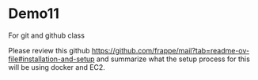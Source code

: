 # Demo11
For git and github class


Please review this github https://github.com/frappe/mail?tab=readme-ov-file#installation-and-setup and summarize what the setup process for this will be using docker and EC2.
